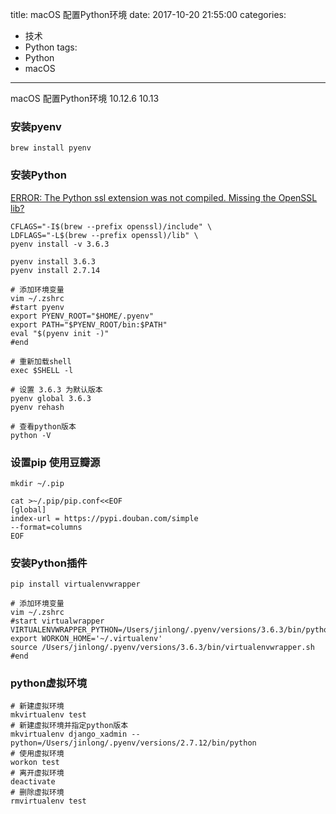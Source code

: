 title: macOS 配置Python环境
date: 2017-10-20 21:55:00
categories:
- 技术
- Python
tags:
- Python
- macOS
---
macOS 配置Python环境
10.12.6
10.13

### 安装pyenv
```
brew install pyenv
```

### 安装Python
[ERROR: The Python ssl extension was not compiled. Missing the OpenSSL lib?](https://github.com/pyenv/pyenv/wiki/Common-build-problems)

```
CFLAGS="-I$(brew --prefix openssl)/include" \
LDFLAGS="-L$(brew --prefix openssl)/lib" \
pyenv install -v 3.6.3
```

```
pyenv install 3.6.3
pyenv install 2.7.14

# 添加环境变量
vim ~/.zshrc
#start pyenv
export PYENV_ROOT="$HOME/.pyenv"
export PATH="$PYENV_ROOT/bin:$PATH"
eval "$(pyenv init -)"
#end

# 重新加载shell
exec $SHELL -l

# 设置 3.6.3 为默认版本
pyenv global 3.6.3
pyenv rehash

# 查看python版本
python -V
```

### 设置pip 使用豆瓣源
```
mkdir ~/.pip

cat >~/.pip/pip.conf<<EOF
[global]
index-url = https://pypi.douban.com/simple
--format=columns
EOF
```

### 安装Python插件
```
pip install virtualenvwrapper

# 添加环境变量
vim ~/.zshrc
#start virtualwrapper
VIRTUALENVWRAPPER_PYTHON=/Users/jinlong/.pyenv/versions/3.6.3/bin/python
export WORKON_HOME='~/.virtualenv'
source /Users/jinlong/.pyenv/versions/3.6.3/bin/virtualenvwrapper.sh
#end
```

### python虚拟环境
```
# 新建虚拟环境
mkvirtualenv test
# 新建虚拟环境并指定python版本
mkvirtualenv django_xadmin --python=/Users/jinlong/.pyenv/versions/2.7.12/bin/python
# 使用虚拟环境
workon test
# 离开虚拟环境
deactivate
# 删除虚拟环境
rmvirtualenv test
```






